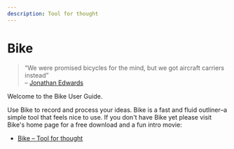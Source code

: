 ```yaml
---
description: Tool for thought
---
```


# Bike

> “We were promised bicycles for the mind, but we got aircraft carriers instead”\
> – [Jonathan Edwards](https://twitter.com/jonathoda)

Welcome to the Bike User Guide.

Use Bike to record and process your ideas. Bike is a fast and fluid outliner–a simple tool that feels nice to use. If you don't have Bike yet please visit Bike's home page for a free download and a fun intro movie:

* [Bike – Tool for thought](https://hogbaysoftware.netlify.app/bike/)
